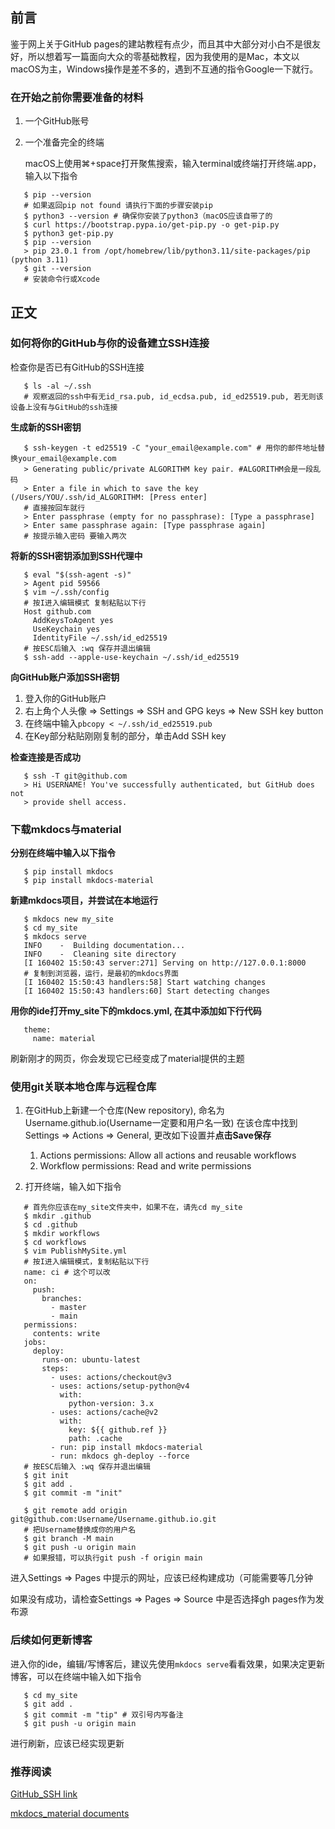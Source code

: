 ## 前言

鉴于网上关于GitHub pages的建站教程有点少，而且其中大部分对小白不是很友好，所以想着写一篇面向大众的零基础教程，因为我使用的是Mac，本文以macOS为主，Windows操作是差不多的，遇到不互通的指令Google一下就行。

### 在开始之前你需要准备的材料

1. 一个GitHub账号

2. 一个准备完全的终端
   
      macOS上使用⌘+space打开聚焦搜索，输入terminal或终端打开终端.app，输入以下指令
```shell
   $ pip --version
   # 如果返回pip not found 请执行下面的步骤安装pip
   $ python3 --version # 确保你安装了python3（macOS应该自带了的
   $ curl https://bootstrap.pypa.io/get-pip.py -o get-pip.py
   $ python3 get-pip.py
   $ pip --version
   > pip 23.0.1 from /opt/homebrew/lib/python3.11/site-packages/pip (python 3.11)
   $ git --version
   # 安装命令行或Xcode
```
         

## 正文

### 如何将你的GitHub与你的设备建立SSH连接

检查你是否已有GitHub的SSH连接

```shell
   $ ls -al ~/.ssh
   # 观察返回的ssh中有无id_rsa.pub, id_ecdsa.pub, id_ed25519.pub, 若无则该设备上没有与GitHub的ssh连接
```



**生成新的SSH密钥**

```shell
   $ ssh-keygen -t ed25519 -C "your_email@example.com" # 用你的邮件地址替换your_email@example.com
   > Generating public/private ALGORITHM key pair. #ALGORITHM会是一段乱码
   > Enter a file in which to save the key (/Users/YOU/.ssh/id_ALGORITHM: [Press enter] 
   # 直接按回车就行
   > Enter passphrase (empty for no passphrase): [Type a passphrase]
   > Enter same passphrase again: [Type passphrase again]
   # 按提示输入密码 要输入两次
```

   
**将新的SSH密钥添加到SSH代理中**

```shell
   $ eval "$(ssh-agent -s)"
   > Agent pid 59566
   $ vim ~/.ssh/config
   # 按I进入编辑模式 复制粘贴以下行
   Host github.com
     AddKeysToAgent yes
     UseKeychain yes
     IdentityFile ~/.ssh/id_ed25519
   # 按ESC后输入 :wq 保存并退出编辑
   $ ssh-add --apple-use-keychain ~/.ssh/id_ed25519
```

   

**向GitHub账户添加SSH密钥**

   1. 登入你的GitHub账户
   2. 右上角个人头像 => Settings => SSH and GPG keys => New SSH key button
   3. 在终端中输入`pbcopy < ~/.ssh/id_ed25519.pub`
   4. 在Key部分粘贴刚刚复制的部分，单击Add SSH key

**检查连接是否成功**

```shell
   $ ssh -T git@github.com
   > Hi USERNAME! You've successfully authenticated, but GitHub does not
   > provide shell access.
```

   

### 下载mkdocs与material

**分别在终端中输入以下指令**

```shell
   $ pip install mkdocs
   $ pip install mkdocs-material
```

**新建mkdocs项目，并尝试在本地运行**

```shell
   $ mkdocs new my_site
   $ cd my_site
   $ mkdocs serve
   INFO    -  Building documentation...
   INFO    -  Cleaning site directory
   [I 160402 15:50:43 server:271] Serving on http://127.0.0.1:8000
   # 复制到浏览器，运行，是最初的mkdocs界面
   [I 160402 15:50:43 handlers:58] Start watching changes
   [I 160402 15:50:43 handlers:60] Start detecting changes
```
**用你的ide打开my_site下的mkdocs.yml, 在其中添加如下行代码**



```shell
   theme:
     name: material
```

   

   刷新刚才的网页，你会发现它已经变成了material提供的主题

### 使用git关联本地仓库与远程仓库

1. 在GitHub上新建一个仓库(New repository), 命名为Username.github.io(Username一定要和用户名一致)
   在该仓库中找到Settings => Actions => General, 更改如下设置并**点击Save保存**
   1.  Actions permissions: Allow all actions and reusable workflows
   2.  Workflow permissions: Read and write permissions

2. 打开终端，输入如下指令

```shell
   # 首先你应该在my_site文件夹中，如果不在，请先cd my_site
   $ mkdir .github
   $ cd .github
   $ mkdir workflows
   $ cd workflows
   $ vim PublishMySite.yml
   # 按I进入编辑模式，复制粘贴以下行
   name: ci # 这个可以改
   on:
     push:
       branches:
         - master 
         - main
   permissions:
     contents: write
   jobs:
     deploy:
       runs-on: ubuntu-latest
       steps:
         - uses: actions/checkout@v3
         - uses: actions/setup-python@v4
           with:
             python-version: 3.x
         - uses: actions/cache@v2
           with:
             key: ${{ github.ref }}
             path: .cache
         - run: pip install mkdocs-material 
         - run: mkdocs gh-deploy --force
   # 按ESC后输入 :wq 保存并退出编辑
   $ git init
   $ git add .
   $ git commit -m "init"
   
   $ git remote add origin git@github.com:Username/Username.github.io.git
   # 把Username替换成你的用户名
   $ git branch -M main
   $ git push -u origin main
   # 如果报错，可以执行git push -f origin main
```

   进入Settings => Pages 中提示的网址，应该已经构建成功（可能需要等几分钟

   如果没有成功，请检查Settings => Pages => Source 中是否选择gh pages作为发布源

### 后续如何更新博客

进入你的ide，编辑/写博客后，建议先使用`mkdocs serve`看看效果，如果决定更新博客，可以在终端中输入如下指令

```shell
   $ cd my_site
   $ git add .
   $ git commit -m "tip" # 双引号内写备注
   $ git push -u origin main
```

进行刷新，应该已经实现更新



### 推荐阅读

[GitHub_SSH link](https://squidfunk.github.io/mkdocs-material/)

[mkdocs_material documents](https://docs.github.com/en/authentication/connecting-to-github-with-ssh/about-ssh)
